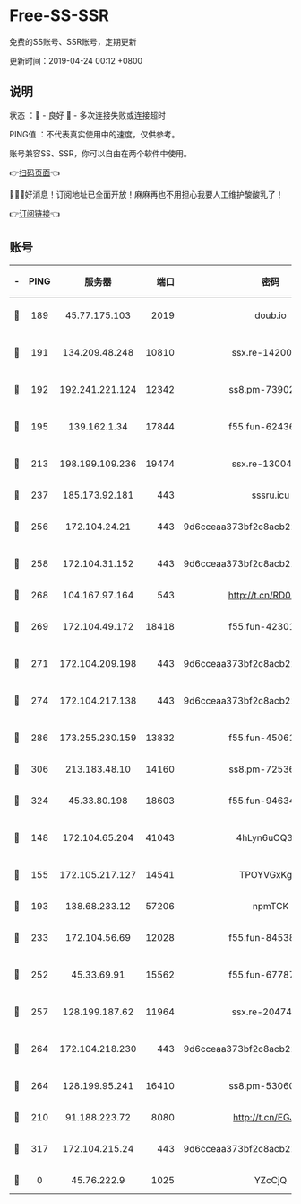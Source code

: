# Free-SS-SSR

免费的SS账号、SSR账号，定期更新

更新时间：2019-04-24 00:12 +0800

## 说明

状态     ：🙂 - 良好 🙁 - 多次连接失败或连接超时

PING值   ：不代表真实使用中的速度，仅供参考。

账号兼容SS、SSR，你可以自由在两个软件中使用。

👉[扫码页面](https://liesauer.github.io/Free-SS-SSR/)👈

🎉🎉🎉好消息！订阅地址已全面开放！麻麻再也不用担心我要人工维护酸酸乳了！

👉[订阅链接](https://www.liesauer.net/yogurt/subscribe?ACCESS_TOKEN=DAYxR3mMaZAsaqUb)👈

## 账号

|-|PING|服务器|端口|密码|加密方式|区域|
|:----:|:----:|:-----:|-----:|:----:|:----:|:----:|
|🙂|189|45.77.175.103|2019|doub.io|aes-128-ctr|SG|
|🙂|191|134.209.48.248|10810|ssx.re-14200963|aes-256-cfb|US|
|🙂|192|192.241.221.124|12342|ss8.pm-73902144|aes-256-cfb|US|
|🙂|195|139.162.1.34|17844|f55.fun-62436274|aes-256-cfb|SG|
|🙂|213|198.199.109.236|19474|ssx.re-13004881|aes-256-cfb|US|
|🙂|237|185.173.92.181|443|sssru.icu|rc4-md5|RU|
|🙂|256|172.104.24.21|443|9d6cceaa373bf2c8acb22e60b6a58be6|aes-256-cfb|US|
|🙂|258|172.104.31.152|443|9d6cceaa373bf2c8acb22e60b6a58be6|aes-256-cfb|US|
|🙂|268|104.167.97.164|543|http://t.cn/RD0D7sx|rc4-md5|CA|
|🙂|269|172.104.49.172|18418|f55.fun-42301611|aes-256-cfb|SG|
|🙂|271|172.104.209.198|443|9d6cceaa373bf2c8acb22e60b6a58be6|aes-256-cfb|US|
|🙂|274|172.104.217.138|443|9d6cceaa373bf2c8acb22e60b6a58be6|aes-256-cfb|US|
|🙂|286|173.255.230.159|13832|f55.fun-45061463|aes-256-cfb|US|
|🙂|306|213.183.48.10|14160|ss8.pm-72536569|rc4-md5|RU|
|🙂|324|45.33.80.198|18603|f55.fun-94634073|aes-256-cfb|US|
|🙂|148|172.104.65.204|41043|4hLyn6uOQ3hU|aes-256-cfb|JP|
|🙂|155|172.105.217.127|14541|TPOYVGxKglpi|aes-256-cfb|JP|
|🙂|193|138.68.233.12|57206|npmTCK|rc4-md5|US|
|🙂|233|172.104.56.69|12028|f55.fun-84538440|aes-256-cfb|SG|
|🙂|252|45.33.69.91|15562|f55.fun-67787601|aes-256-cfb|US|
|🙂|257|128.199.187.62|11964|ssx.re-20474884|aes-256-cfb|SG|
|🙂|264|172.104.218.230|443|9d6cceaa373bf2c8acb22e60b6a58be6|aes-256-cfb|US|
|🙂|264|128.199.95.241|16410|ss8.pm-53060931|aes-256-cfb|SG|
|🙁|210|91.188.223.72|8080|http://t.cn/EGJIyrl|rc4-md5|RU|
|🙁|317|172.104.215.24|443|9d6cceaa373bf2c8acb22e60b6a58be6|aes-256-cfb|US|
|🙁|0|45.76.222.9|1025|YZcCjQ|rc4-md5|JP|
